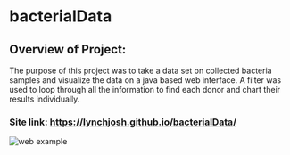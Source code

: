 # bacterialData




##	Overview of Project:
The purpose of this project was to take a data set on collected bacteria samples and visualize the data on a java based web interface. A filter was used to loop through all the information to find each donor and chart their results individually.  
### Site link: https://lynchjosh.github.io/bacterialData/


![web example](https://user-images.githubusercontent.com/112728628/211381393-779b49a5-1a0b-4ff8-a7cb-b0b01d3b77f5.PNG)
